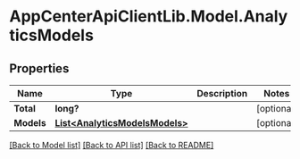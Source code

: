 # AppCenterApiClientLib.Model.AnalyticsModels
## Properties

Name | Type | Description | Notes
------------ | ------------- | ------------- | -------------
**Total** | **long?** |  | [optional] 
**Models** | [**List&lt;AnalyticsModelsModels&gt;**](AnalyticsModelsModels.md) |  | [optional] 

[[Back to Model list]](../README.md#documentation-for-models) [[Back to API list]](../README.md#documentation-for-api-endpoints) [[Back to README]](../README.md)

